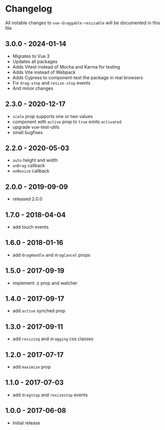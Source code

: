 # Changelog

All notable changes to `vue-draggable-resizable` will be documented in this file

## 3.0.0 - 2024-01-14
- Migrates to Vue 3
- Updates all packages
- Adds Vitest instead of Mocha and Karma for testing
- Adds Vite instead of Webpack
- Adds Cypress to component-test the package in real browsers
- Fix `drag-stop` and `resize-stop` events
- And minor changes

## 2.3.0 - 2020-12-17
- `scale` prop supports one or two values
- component with `active` prop to `true` emits `activated`
- upgrade vue-test-utils
- small bugfixes

## 2.2.0 - 2020-05-03
- `auto` height and width
- `onDrag` callback
- `onResize` callback

## 2.0.0 - 2019-09-09
- released 2.0.0

## 1.7.0 - 2018-04-04
- add touch events

## 1.6.0 - 2018-01-16
- add `dragHandle` and `dragCancel` props

## 1.5.0 - 2017-09-19
- implement :z prop and watcher

## 1.4.0 - 2017-09-17
- add `active` synched prop

## 1.3.0 - 2017-09-11
- add `resizing` and `dragging` css classes

## 1.2.0 - 2017-07-17
- add `maximize` prop

## 1.1.0 - 2017-07-03
- add `dragstop` and `resizestop` events

## 1.0.0 - 2017-06-08
- Initial release
